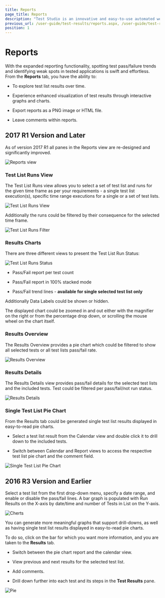 ```yaml
---
title: Reports
page_title: Reports
description: "Test Studio is an innovative and easy-to-use automated web, WPF and load testing solution. Test Studio tests support essential technologies like ASP.NET AJAX, Silverlight, PHP and MVC. HTML5, Testing framework, functional testing, performance testing, load testing, exploratory testing, manual testing."
previous_url: /user-guide/test-results/reports.aspx, /user-guide/test-results/reports, /getting-started/reports
position: 1
---
```

# Reports 

With the expanded reporting functionality, spotting test pass/failure trends and identifying weak spots in tested applications is swift and effortless. From the **Reports** tab, you have the ability to:

* To explore test list results over time.

* Experience enhanced visualization of test results through interactive graphs and charts.

* Export reports as a PNG image or HTML file.

* Leave comments within reports.

## 2017 R1 Version and Later

As of version 2017 R1 all panes in the Reports view are re-designed and significantly improved.  

![Reports view][3]

### Test List Runs View

The Test List Runs view allows you to select a set of test list and runs for the given time frame as per your requirements - a single test list execution(s), specific time range executions for a single or a set of test lists. 

![Test List Runs View][4]

Additionally the runs could be filtered by their consequence for the selected time frame. 

![Test List Runs Filter][5]

### Results Charts

There are three different views to present the Test List Run Status: 

![Test List Runs Status][6]

* Pass/Fail report per test count

* Pass/Fail report in 100% stacked mode

* Pass/Fail trend lines - **available for single selected test list only**

Additionally Data Labels could be shown or hidden. 

The displayed chart could be zoomed in and out either with the magnifier on the right or from the percentage drop down, or scrolling the mouse wheel on the chart itself. 

### Results Overview

The Results Overview provides a pie chart which could be filtered to show all selected tests or all test lists pass/fail rate. 

![Results Overview][7]

### Results Details

The Results Details view provides pass/fail details for the selected test lists and the included tests. Test could be filtered per pass/fail/not run status. 

![Results Details][8]

### Single Test List Pie Chart

From the Results tab could be generated single test list results displayed in easy-to-read pie charts. 

* Select a test list result from the Calendar view and double click it to drill down to the included tests. 

* Switch between Calendar and Report views to access the respective test list pie chart and the comment field. 

![Single Test List Pie Chart][9]

## 2016 R3 Version and Earlier

Select a test list from the first drop-down menu, specify a date range, and enable or disable the pass/fail lines. A bar graph is populated with Run Results on the X-axis by date/time and number of Tests in List on the Y-axis.

![Cherts][1]

You can generate more meaningful graphs that support drill-downs, as well as having single test list results displayed in easy-to-read pie charts.

To do so, click on the bar for which you want more information, and you are taken to the **Results** tab.

* Switch between the pie chart report and the calendar view.

* View previous and next results for the selected test list.

* Add comments.

* Drill down further into each test and its steps in the **Test Results** pane.

![Pie][2]

[1]: /img/getting-started/test-results/reports/fig1.png
[2]: /img/getting-started/test-results/reports/fig2.png
[3]: /img/getting-started/test-results/reports/fig1-new.png
[4]: /img/getting-started/test-results/reports/fig2-new.png
[5]: /img/getting-started/test-results/reports/fig3.png
[6]: /img/getting-started/test-results/reports/fig4.png
[7]: /img/getting-started/test-results/reports/fig5.png
[8]: /img/getting-started/test-results/reports/fig6.png
[9]: /img/getting-started/test-results/reports/fig7.png